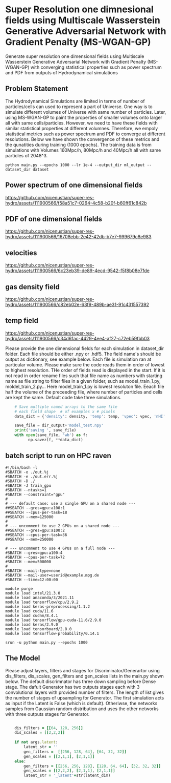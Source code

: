 # Super Resolution one dimnesional fields using Multiscale Wasserstein Generative Adversarial Network with Gradient Penalty (MS-WGAN-GP)
Generate super resolution one dimensional fields using Multiscale Wasserstein Generative Adversarial Network with Gradient Penalty (MS-WGAN-GP) with converging statistical properties such as power spectrum and PDF from outputs of Hydrodynamical simulations 

## Problem Statement

The Hydrodynamical Simulations are limited in terms of number of particles/cells can used to represent a part of Universe. One way is to simulate different volumes of Universe with same number of particles. Later, using MS-WGAN-GP to paint the properties of smaller volumes onto larger all with same cells/particles.  However, we need to have these fields with similar statistical properties at different volumnes. Therefore, we empoly statistical metrics such as power spectrum and PDF to converge at different resolutions. Below we have shown the convergence of these metrics and the qunatities during training (1000 epochs). The training data is from simulations with Volumes 160Mpc/h, 80Mpc/h and 40Mpc/h all with same particles of 2048^3.  


```command
python main.py --epochs 1000 --lr 1e-4 --output_dir ml_output --dataset_dir dataset 
```

## Power spectrum of one dimensional fields
https://github.com/nicenustian/super-res-hydro/assets/111900566/f58a51c7-0264-4c58-b20f-b60ff61c842b

## PDF of one dimensional fields
https://github.com/nicenustian/super-res-hydro/assets/111900566/16708ebb-2e42-42db-b7e7-999679c8e983

## velocities
https://github.com/nicenustian/super-res-hydro/assets/111900566/6c23eb39-de89-4ecd-9542-f5f8b08e7fde

## gas density field
https://github.com/nicenustian/super-res-hydro/assets/111900566/c82eb02e-63f9-489b-ae31-91c431557392

## temp field
https://github.com/nicenustian/super-res-hydro/assets/111900566/c34d61ac-4429-4ee4-af27-c72eb59fbb03



Please provide the one dimensional fields for each simulation in dataset_dir folder. Each file should be either .npy or .hdf5. The field name's should be output as dictionary, see example below. Each file is simulation ran at particular volume. Please make sure the code reads them in order of lowest to highest resolution. THe order of fields read is displayed in the start. If it is not read in order rename files such that file name as numbers with starting name as file string to filter files in a given folder, such as model_train_1.py, moldel_train_2.py... Here model_train_1.py is lowest resoluton file. Eeach file half the volume of the preceeding file, where number of particles and cells are kept the same. Default code take three simulations. 

```python
    # Save multiple named arrays to the same file
    # each field shape  # of examples x # pixels
    data_dict = {'density': density, 'temp': temp, 'vpec': vpec, 'nHI' : nHI}

    save_file = dir_output+'model_test.npy'
    print('saving ', save_file)
    with open(save_file, 'wb') as f:
          np.savez(f, **data_dict)
```



## batch script to run on HPC raven
```command
#!/bin/bash -l
#SBATCH -o ./out.%j
#SBATCH -e ./out.err.%j
#SBATCH -D ./
#SBATCH -J train_gpu
#SBATCH --ntasks=1
#SBATCH --constraint="gpu"
#
# --- default case: use a single GPU on a shared node ---
##SBATCH --gres=gpu:a100:1
##SBATCH --cpus-per-task=18
##SBATCH --mem=125000
#
# --- uncomment to use 2 GPUs on a shared node ---
##SBATCH --gres=gpu:a100:2
##SBATCH --cpus-per-task=36
##SBATCH --mem=250000

# --- uncomment to use 4 GPUs on a full node ---
#SBATCH --gres=gpu:a100:4
#SBATCH --cpus-per-task=72
#SBATCH --mem=500000
#
#SBATCH --mail-type=none
#SBATCH --mail-user=userid@example.mpg.de
#SBATCH --time=12:00:00

module purge
module load intel/21.3.0
module load anaconda/3/2021.11
module load tensorflow/cpu/2.9.2
module load keras-preprocessing/1.1.2
module load cuda/11.6
module load cudnn/8.4.1
module load tensorflow/gpu-cuda-11.6/2.9.0
module load keras/2.9.0
module load tensorboard/2.8.0
module load tensorflow-probability/0.14.1

srun -u python main.py --epochs 1000
```

## The Model

Please adjust layers, filters and stages for Discriminator/Generartor using dis_filters, dis_scales, gen_filters and gen_scales lists in the main.py shown below. The default discrimnator has three down sampling before Dense stage. The dafult Generator has two outputs stages each with 3 convolutional layers with provided number of filters. The length of list gives the number of stages of upsampling for Generator. The first simulation acts as input if the Latent is False (which is default). Otheriwse, the networks samples from Gaussian random distribution and uses the other networks with three outputs stages for Generator.  

```ruby

    dis_filters = [[64, 128, 256]]
    dis_scales = [[2,2,2]]
    
    if not args.latent:
        latent_str = ''
        gen_filters =  [[256, 128, 64], [64, 32, 32]]
        gen_scales = [[2,1,1], [2,1,1]]
    else:
        gen_filters = [[256, 256, 128], [128, 64, 64], [32, 32, 32]]
        gen_scales = [[2,2,2], [2,1,1], [2,1,1]]        
        latent_str = '_latent'+str(latent_dim)
    
```

